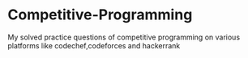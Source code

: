# Competitive-Programming

My solved practice questions of competitive programming on various platforms like codechef,codeforces and hackerrank
